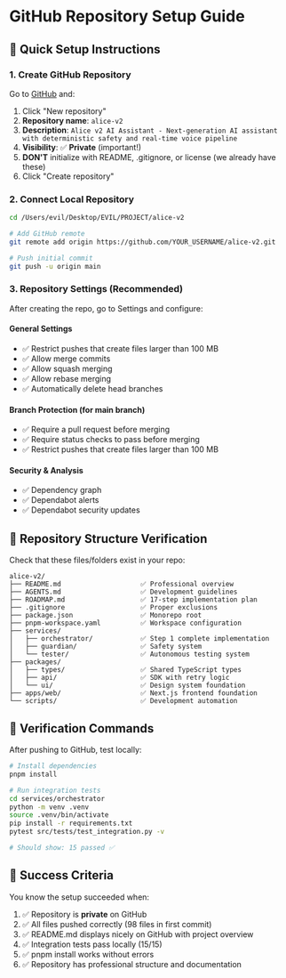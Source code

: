 # GitHub Repository Setup Guide

## 🚀 Quick Setup Instructions

### 1. Create GitHub Repository
Go to [GitHub](https://github.com) and:

1. Click "New repository"
2. **Repository name**: `alice-v2`
3. **Description**: `Alice v2 AI Assistant - Next-generation AI assistant with deterministic safety and real-time voice pipeline`
4. **Visibility**: ✅ **Private** (important!)
5. **DON'T** initialize with README, .gitignore, or license (we already have these)
6. Click "Create repository"

### 2. Connect Local Repository

```bash
cd /Users/evil/Desktop/EVIL/PROJECT/alice-v2

# Add GitHub remote
git remote add origin https://github.com/YOUR_USERNAME/alice-v2.git

# Push initial commit
git push -u origin main
```

### 3. Repository Settings (Recommended)

After creating the repo, go to Settings and configure:

#### General Settings
- ✅ Restrict pushes that create files larger than 100 MB
- ✅ Allow merge commits
- ✅ Allow squash merging
- ✅ Allow rebase merging
- ✅ Automatically delete head branches

#### Branch Protection (for main branch)
- ✅ Require a pull request before merging
- ✅ Require status checks to pass before merging
- ✅ Restrict pushes that create files larger than 100 MB

#### Security & Analysis
- ✅ Dependency graph
- ✅ Dependabot alerts
- ✅ Dependabot security updates

## 📂 Repository Structure Verification

Check that these files/folders exist in your repo:

```
alice-v2/
├── README.md                    ✅ Professional overview
├── AGENTS.md                    ✅ Development guidelines  
├── ROADMAP.md                   ✅ 17-step implementation plan
├── .gitignore                   ✅ Proper exclusions
├── package.json                 ✅ Monorepo root
├── pnpm-workspace.yaml          ✅ Workspace configuration
├── services/
│   ├── orchestrator/            ✅ Step 1 complete implementation
│   ├── guardian/                ✅ Safety system
│   └── tester/                  ✅ Autonomous testing system
├── packages/
│   ├── types/                   ✅ Shared TypeScript types
│   ├── api/                     ✅ SDK with retry logic
│   └── ui/                      ✅ Design system foundation
├── apps/web/                    ✅ Next.js frontend foundation
└── scripts/                     ✅ Development automation
```

## 🧪 Verification Commands

After pushing to GitHub, test locally:

```bash
# Install dependencies
pnpm install

# Run integration tests
cd services/orchestrator
python -m venv .venv
source .venv/bin/activate
pip install -r requirements.txt
pytest src/tests/test_integration.py -v

# Should show: 15 passed ✅
```

## 🎯 Success Criteria

You know the setup succeeded when:

1. ✅ Repository is **private** on GitHub
2. ✅ All files pushed correctly (98 files in first commit)
3. ✅ README.md displays nicely on GitHub with project overview
4. ✅ Integration tests pass locally (15/15)
5. ✅ pnpm install works without errors
6. ✅ Repository has professional structure and documentation